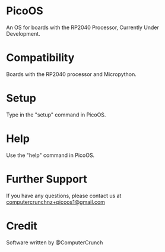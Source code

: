 # PicoOS
An OS for boards with the RP2040 Processor, Currently Under Development.

# Compatibility
Boards with the RP2040 processor and Micropython.

# Setup
Type in the "setup" command in PicoOS.

# Help
Use the "help" command in PicoOS.

# Further Support
If you have any questions, please contact us at computercrunchnz+picoos1@gmail.com

# Credit
Software written by @ComputerCrunch
